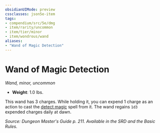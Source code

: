 ```yaml
---
obsidianUIMode: preview
cssclasses: json5e-item
tags:
- compendium/src/5e/dmg
- item/rarity/uncommon
- item/tier/minor
- item/wondrous/wand
aliases: 
- "Wand of Magic Detection"
---
```

# Wand of Magic Detection
*Wand, minor, uncommon*  

- **Weight**: 1.0 lbs.

This wand has 3 charges. While holding it, you can expend 1 charge as an action to cast the [detect magic](detect-magic.md) spell from it. The wand regains `1d3` expended charges daily at dawn.

*Source: Dungeon Master's Guide p. 211. Available in the SRD and the Basic Rules.*